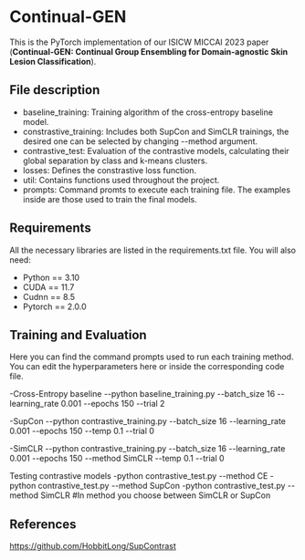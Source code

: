 # Continual-GEN
This is the PyTorch implementation of our ISICW MICCAI 2023 paper (**Continual-GEN: Continual Group Ensembling for Domain-agnostic Skin Lesion Classification**).

## File description
- baseline_training: Training algorithm of the cross-entropy baseline model.
- constrastive_training: Includes both SupCon and SimCLR trainings, the desired one can be selected by changing --method argument.
- contrastive_test: Evaluation of the contrastive models, calculating their global separation by class and k-means clusters.
- losses: Defines the constrastive loss function.
- util: Contains functions used throughout the project.
- prompts: Command promts to execute each training file. The examples inside are those used to train the final models.

## Requirements
All the necessary libraries are listed in the requirements.txt file. You will also need:
- Python == 3.10
- CUDA == 11.7
- Cudnn == 8.5
- Pytorch == 2.0.0

## Training and Evaluation
Here you can find the command prompts used to run each training method. You can edit the hyperparameters here or inside the corresponding code file.

-Cross-Entropy baseline
--python baseline_training.py --batch_size 16 --learning_rate 0.001 --epochs 150 --trial 2

-SupCon
--python contrastive_training.py --batch_size 16 --learning_rate 0.001 --epochs 150 --temp 0.1 --trial 0

-SimCLR
--python contrastive_training.py --batch_size 16 --learning_rate 0.001 --epochs 150 --method SimCLR --temp 0.1 --trial 0

Testing contrastive models
-python contrastive_test.py --method CE
-python contrastive_test.py --method SupCon
-python contrastive_test.py --method SimCLR
#In method you choose between SimCLR or SupCon

## References
https://github.com/HobbitLong/SupContrast
